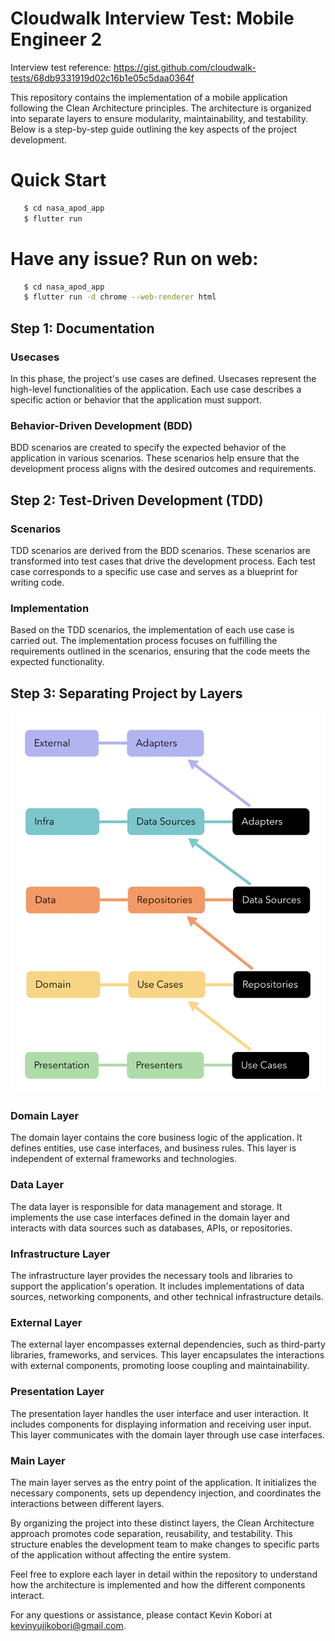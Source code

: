 # Cloudwalk Interview Test: Mobile Engineer 2
Interview test reference: https://gist.github.com/cloudwalk-tests/68db9331919d02c16b1e05c5daa0364f

This repository contains the implementation of a mobile application following the Clean Architecture principles. The architecture is organized into separate layers to ensure modularity, maintainability, and testability. Below is a step-by-step guide outlining the key aspects of the project development.


# Quick Start 

```bash
   $ cd nasa_apod_app
   $ flutter run
```
# Have any issue? Run on web:

```bash
   $ cd nasa_apod_app
   $ flutter run -d chrome --web-renderer html
```


## Step 1: Documentation

### Usecases
In this phase, the project's use cases are defined. Usecases represent the high-level functionalities of the application. Each use case describes a specific action or behavior that the application must support.

### Behavior-Driven Development (BDD)
BDD scenarios are created to specify the expected behavior of the application in various scenarios. These scenarios help ensure that the development process aligns with the desired outcomes and requirements.

## Step 2: Test-Driven Development (TDD)

### Scenarios
TDD scenarios are derived from the BDD scenarios. These scenarios are transformed into test cases that drive the development process. Each test case corresponds to a specific use case and serves as a blueprint for writing code.

### Implementation
Based on the TDD scenarios, the implementation of each use case is carried out. The implementation process focuses on fulfilling the requirements outlined in the scenarios, ensuring that the code meets the expected functionality.

## Step 3: Separating Project by Layers

![architecture_layers](documentation/architecture/architecture_layers.png)

### Domain Layer
The domain layer contains the core business logic of the application. It defines entities, use case interfaces, and business rules. This layer is independent of external frameworks and technologies.

### Data Layer
The data layer is responsible for data management and storage. It implements the use case interfaces defined in the domain layer and interacts with data sources such as databases, APIs, or repositories.

### Infrastructure Layer
The infrastructure layer provides the necessary tools and libraries to support the application's operation. It includes implementations of data sources, networking components, and other technical infrastructure details.

### External Layer
The external layer encompasses external dependencies, such as third-party libraries, frameworks, and services. This layer encapsulates the interactions with external components, promoting loose coupling and maintainability.

### Presentation Layer
The presentation layer handles the user interface and user interaction. It includes components for displaying information and receiving user input. This layer communicates with the domain layer through use case interfaces.

### Main Layer
The main layer serves as the entry point of the application. It initializes the necessary components, sets up dependency injection, and coordinates the interactions between different layers.

By organizing the project into these distinct layers, the Clean Architecture approach promotes code separation, reusability, and testability. This structure enables the development team to make changes to specific parts of the application without affecting the entire system.

Feel free to explore each layer in detail within the repository to understand how the architecture is implemented and how the different components interact.

For any questions or assistance, please contact Kevin Kobori at kevinyujikobori@gmail.com.
